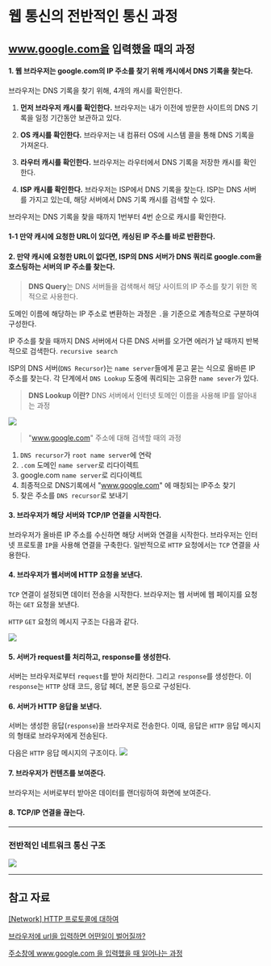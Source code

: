 # 웹 통신의 전반적인 통신 과정


## www.google.com을 입력했을 때의 과정

#### 1. 웹 브라우저는 google.com의 IP 주소를 찾기 위해 캐시에서 DNS 기록을 찾는다.
브라우저는 DNS 기록을 찾기 위해, 4개의 캐시를 확인한다.

1. **먼저 브라우저 캐시를 확인한다.**
   브라우저는 내가 이전에 방문한 사이트의 DNS 기록을 일정 기간동안 보관하고 있다.

2. **OS 캐시를 확인한다.**
   브라우저는 내 컴퓨터 OS에 시스템 콜을 통해 DNS 기록을 가져온다.

3. **라우터 캐시를 확인한다.**
   브라우저는 라우터에서 DNS 기록을 저장한 캐시를 확인한다.

4. **ISP 캐시를 확인한다.**
   브라우저는 ISP에서 DNS 기록을 찾는다. ISP는 DNS 서버를 가지고 있는데, 해당 서버에서 DNS 기록 캐시를 검색할 수 있다.


브라우저는 DNS 기록을 찾을 때까지 1번부터 4번 순으로 캐시를 확인한다.
#### 1-1 만약 캐시에 요청한 URL이 있다면, 캐싱된 IP 주소를 바로 반환한다.

#### 2. 만약 캐시에 요청한 URL이 없다면, ISP의 DNS 서버가 DNS 쿼리로  google.com을 호스팅하는 서버의 IP 주소를 찾는다.

>**DNS Query**는 DNS 서버들을 검색해서 해당 사이트의 IP 주소를 찾기 위한 목적으로 사용한다.

도메인 이름에 해당하는 IP 주소로 변환하는 과정은 `.`을 기준으로 계층적으로 구분하여 구성한다.

IP 주소를 찾을 때까지 DNS 서버에서 다른 DNS 서버를 오가면 에러가 날 때까지 반복적으로 검색한다. `recursive search`

ISP의 DNS 서버(`DNS Recursor`)는 `name server`들에게 묻고 묻는 식으로 올바른 IP 주소를 찾는다. 각 단계에서 `DNS Lookup` 도중에 쿼리되는 고유한 `name sever`가 있다.
>**DNS Lookup 이란?**
DNS 서버에서 인터넷 토메인 이름을 사용해 IP를 알아내는 과정

![](https://velog.velcdn.com/images/zioo/post/1523fc6d-1a81-4dc2-ba47-a8b9c7456d69/image.png)

>"www.google.com" 주소에 대해 검색할 때의 과정<br>
1. `DNS recursor`가 `root name server`에 연락
2. `.com` 도메인 `name server`로 리다이렉트
3. google.com `name server`로 리다이렉트
4. 최종적으로 DNS기록에서 "www.google.com" 에 매칭되는 IP주소 찾기
5. 찾은 주소를 `DNS recursor`로 보내기


#### 3. 브라우저가 해당 서버와 TCP/IP 연결을 시작한다.
브라우저가 올바른 IP 주소를 수신하면 해당 서버와 연결을 시작한다.
브라우저는 인터넷 프로토콜 `IP`을 사용해 연결을 구축한다.
일반적으로 `HTTP` 요청에서는 `TCP` 연결을 사용한다.

#### 4. 브라우저가 웹서버에 HTTP 요청을 보낸다.
`TCP` 연결이 설정되면 데이터 전송을 시작한다.
브라우저는 웹 서버에 웹 페이지를 요청하는 `GET` 요청을 보낸다.

`HTTP` `GET` 요청의 메시지 구조는 다음과 같다.

![](https://img1.daumcdn.net/thumb/R1280x0/?scode=mtistory2&fname=https%3A%2F%2Fblog.kakaocdn.net%2Fdn%2FceqzRL%2FbtrFHEJFUZb%2FMeb7vQf0y3oeB0ZU7xV8eK%2Fimg.png)

#### 5. 서버가 request를 처리하고, response를 생성한다.
서버는 브라우저로부터 `request`를 받아 처리한다. 그리고 `response`를 생성한다.
이 `response`는 `HTTP` 상태 코드, 응답 헤더, 본문 등으로 구성된다.


#### 6. 서버가 HTTP 응답을 보낸다.
서버는 생성한 응답(`response`)을 브라우저로 전송한다. 이때, 응답은 `HTTP` 응답 메시지의 형태로 브라우저에게 전송된다.

다음은 `HTTP` 응답 메시지의 구조이다.
![](https://img1.daumcdn.net/thumb/R1280x0/?scode=mtistory2&fname=https%3A%2F%2Fblog.kakaocdn.net%2Fdn%2Fbhue8H%2FbtrFFB1OcZf%2F6PMLEI7rbXyaUQny5CRizk%2Fimg.png)


#### 7. 브라우저가 컨텐츠를 보여준다.
브라우저는 서버로부터 받아온 데이터를 랜더링하여 화면에 보여준다.

#### 8. TCP/IP 연결을 끊는다.

----

### 전반적인 네트워크 통신 구조

![](https://velog.velcdn.com/images/zioo/post/4e117c91-d971-4423-abfb-5465467f3c15/image.png)



----
## 참고 자료
[[Network] HTTP 프로토콜에 대하여
](https://velog.io/@dnjscksdn98/HTTP-%ED%94%84%EB%A1%9C%ED%86%A0%EC%BD%9C%EC%97%90-%EB%8C%80%ED%95%98%EC%97%AC)

[브라우저에 url을 입력하면 어떤일이 벌어질까?](https://velog.io/@khy226/%EB%B8%8C%EB%9D%BC%EC%9A%B0%EC%A0%80%EC%97%90-url%EC%9D%84-%EC%9E%85%EB%A0%A5%ED%95%98%EB%A9%B4-%EC%96%B4%EB%96%A4%EC%9D%BC%EC%9D%B4-%EB%B2%8C%EC%96%B4%EC%A7%88%EA%B9%8C)

[주소창에 www.google.com 을 입력했을 때 일어나는 과정](https://velog.io/@zioo/%EC%A3%BC%EC%86%8C%EC%B0%BD%EC%97%90-www.google.com-%EC%9D%84-%EC%9E%85%EB%A0%A5%ED%96%88%EC%9D%84-%EB%95%8C-%EC%9D%BC%EC%96%B4%EB%82%98%EB%8A%94-%EA%B3%BC%EC%A0%95)